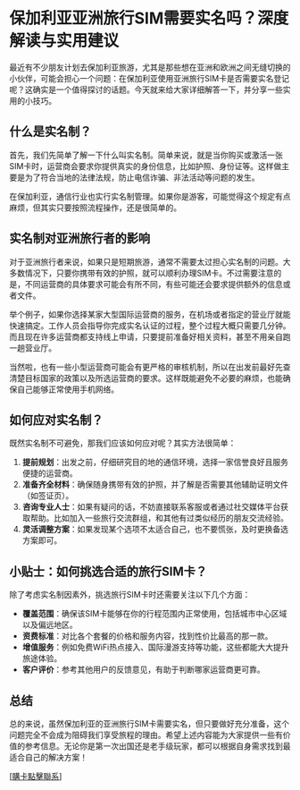 # 保加利亚亚洲旅行SIM需要实名吗？深度解读与实用建议

最近有不少朋友计划去保加利亚旅游，尤其是那些想在亚洲和欧洲之间无缝切换的小伙伴，可能会担心一个问题：在保加利亚使用亚洲旅行SIM卡是否需要实名登记呢？这确实是一个值得探讨的话题。今天就来给大家详细解答一下，并分享一些实用的小技巧。

## 什么是实名制？

首先，我们先简单了解一下什么叫实名制。简单来说，就是当你购买或激活一张SIM卡时，运营商会要求你提供真实的身份信息，比如护照、身份证等。这样做主要是为了符合当地的法律法规，防止电信诈骗、非法活动等问题的发生。

在保加利亚，通信行业也实行实名制管理。如果你是游客，可能觉得这个规定有点麻烦，但其实只要按照流程操作，还是很简单的。

## 实名制对亚洲旅行者的影响

对于亚洲旅行者来说，如果只是短期旅游，通常不需要太过担心实名制的问题。大多数情况下，只要你携带有效的护照，就可以顺利办理SIM卡。不过需要注意的是，不同运营商的具体要求可能会有所不同，有些可能还会要求提供额外的信息或者文件。

举个例子，如果你选择某家大型国际运营商的服务，在机场或者指定的营业厅就能快速搞定。工作人员会指导你完成实名认证的过程，整个过程大概只需要几分钟。而且现在许多运营商都支持线上申请，只要提前准备好相关资料，甚至不用亲自跑一趟营业厅。

当然啦，也有一些小型运营商可能会有更严格的审核机制，所以在出发前最好先查清楚目标国家的政策以及所选运营商的要求。这样既能避免不必要的麻烦，也能确保自己能够正常使用手机网络。

## 如何应对实名制？

既然实名制不可避免，那我们应该如何应对呢？其实方法很简单：

1. **提前规划**：出发之前，仔细研究目的地的通信环境，选择一家信誉良好且服务便捷的运营商。
2. **准备齐全材料**：确保随身携带有效的护照，并了解是否需要其他辅助证明文件（如签证页）。
3. **咨询专业人士**：如果有疑问的话，不妨直接联系客服或者通过社交媒体平台获取帮助。比如加入一些旅行交流群组，和其他有过类似经历的朋友交流经验。
4. **灵活调整方案**：如果发现某个选项不太适合自己，也不要慌张，及时更换备选方案即可。

## 小贴士：如何挑选合适的旅行SIM卡？

除了考虑实名制因素外，挑选旅行SIM卡时还需要关注以下几个方面：

- **覆盖范围**：确保该SIM卡能够在你的行程范围内正常使用，包括城市中心区域以及偏远地区。
- **资费标准**：对比各个套餐的价格和服务内容，找到性价比最高的那一款。
- **增值服务**：例如免费WiFi热点接入、国际漫游支持等功能，这些都能大大提升旅途体验。
- **客户评价**：参考其他用户的反馈意见，有助于判断哪家运营商更可靠。

## 总结

总的来说，虽然保加利亚的亚洲旅行SIM卡需要实名，但只要做好充分准备，这个问题完全不会成为阻碍我们享受旅程的理由。希望上述内容能为大家提供一些有价值的参考信息。无论你是第一次出国还是老手级玩家，都可以根据自身需求找到最适合自己的解决方案！

[[購卡點擊聯系](https://t.me/s/esim1088)]